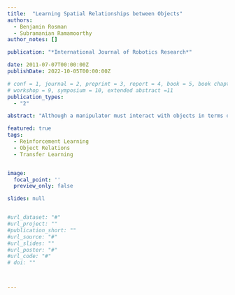 ```yaml
---
title:  "Learning Spatial Relationships between Objects"
authors:
  - Benjamin Rosman
  - Subramanian Ramamoorthy
author_notes: []

publication: "*International Journal of Robotics Research*"

date: 2011-07-07T00:00:00Z
publishDate: 2022-10-05T00:00:00Z

# conf = 1, journal = 2, preprint = 3, report = 4, book = 5, book chapter = 6, thesis = 7, patent = 9
# workshop = 9, symposium = 10, extended abstract =11
publication_types:
  - "2"

abstract: "Although a manipulator must interact with objects in terms of their full complexity, it is the qualitative structure of the objects in an environment and the relationships between them which define the composition of that environment, and allow for the construction of efficient plans to enable the completion of various elaborate tasks. In this paper we present an algorithm which redescribes a scene in terms of a layered representation, from labeled point clouds of the objects in the scene. The representation includes a qualitative description of the structure of the objects, as well as the symbolic relationships between them. This is achieved by constructing contact point networks of the objects, which are topological representations of how each object is used in that particular scene, and are based on the regions of contact between objects. We demonstrate the performance of the algorithm, by presenting results from the algorithm tested on a database of stereo images. This shows a high percentage of correctly classified relationships, as well as the discovery of interesting topological features. This output provides a layered representation of a scene, giving symbolic meaning to the inter-object relationships useful for subsequent commonsense reasoning and decision making."

featured: true
tags:
  - Reinforcement Learning
  - Object Relations
  - Transfer Learning


image:
  focal_point: ''
  preview_only: false

slides: null


#url_dataset: "#"
#url_project: ""
#publication_short: ""
#url_source: "#"
#url_slides: ""
#url_poster: "#"
#url_code: "#"
# doi: ""



---
```




